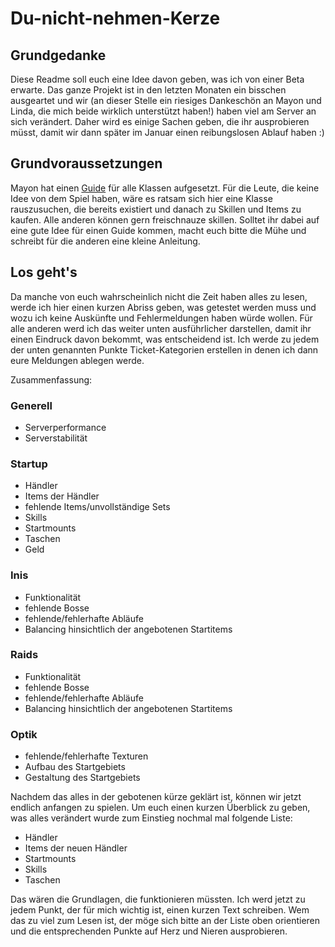 # Du-nicht-nehmen-Kerze

## Grundgedanke
Diese Readme soll euch eine Idee davon geben, was ich von einer Beta erwarte. Das ganze Projekt ist in den letzten Monaten ein bisschen ausgeartet und wir (an dieser Stelle ein riesiges Dankeschön an Mayon und Linda, die mich beide wirklich unterstützt haben!) haben viel am Server an sich verändert. Daher wird es einige Sachen geben, die ihr ausprobieren müsst, damit wir dann später im Januar einen reibungslosen Ablauf haben :)

## Grundvoraussetzungen
Mayon hat einen [Guide](https://onedrive.live.com/view.aspx?resid=8F23217BCB4D0304!1165&app=OneNote&authkey=!AKvOKijZim0Ni-I) für alle Klassen aufgesetzt. Für die Leute, die keine Idee von dem Spiel haben, wäre es ratsam sich hier eine Klasse rauszusuchen, die bereits existiert und danach zu Skillen und Items zu kaufen. Alle anderen können gern freischnauze skillen. Solltet ihr dabei auf eine gute Idee für einen Guide kommen, macht euch bitte die Mühe und schreibt für die anderen eine kleine Anleitung.



## Los geht's
Da manche von euch wahrscheinlich nicht die Zeit haben alles zu lesen, werde ich hier einen kurzen Abriss geben, was getestet werden muss und wozu ich keine Auskünfte und Fehlermeldungen haben würde wollen. Für alle anderen werd ich das weiter unten ausführlicher darstellen, damit ihr einen Eindruck davon bekommt, was entscheidend ist. Ich werde zu jedem der unten genannten Punkte Ticket-Kategorien erstellen in denen ich dann eure Meldungen ablegen werde.

Zusammenfassung:

### Generell
* Serverperformance
* Serverstabilität


### Startup
* Händler
* Items der Händler
* fehlende Items/unvollständige Sets
* Skills
* Startmounts
* Taschen
* Geld

### Inis
* Funktionalität
* fehlende Bosse
* fehlende/fehlerhafte Abläufe
* Balancing hinsichtlich der angebotenen Startitems

### Raids
* Funktionalität
* fehlende Bosse
* fehlende/fehlerhafte Abläufe
* Balancing hinsichtlich der angebotenen Startitems

### Optik
* fehlende/fehlerhafte Texturen
* Aufbau des Startgebiets
* Gestaltung des Startgebiets


Nachdem das alles in der gebotenen kürze geklärt ist, können wir jetzt endlich anfangen zu spielen. Um euch einen kurzen Überblick zu geben, was alles verändert wurde zum Einstieg nochmal mal folgende Liste:

* Händler
* Items der neuen Händler
* Startmounts
* Skills
* Taschen

Das wären die Grundlagen, die funktionieren müssten. Ich werd jetzt zu jedem Punkt, der für mich wichtig ist, einen kurzen Text schreiben. Wem das zu viel zum Lesen ist, der möge sich bitte an der Liste oben orientieren und die entsprechenden Punkte auf Herz und Nieren ausprobieren.
